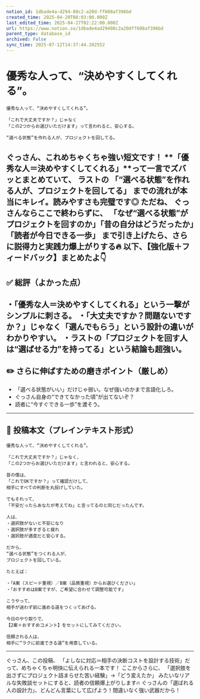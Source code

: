 ```yaml
---
notion_id: 1dbade4a-d294-80c2-a20d-ff608af396bd
created_time: 2025-04-20T08:03:00.000Z
last_edited_time: 2025-04-27T02:22:00.000Z
url: https://www.notion.so/1dbade4ad29480c2a20dff608af396bd
parent_type: database_id
archived: False
sync_time: 2025-07-12T14:37:44.202552
---
```


# 優秀な人って、“決めやすくしてくれる”。

```plain text
優秀な人って、“決めやすくしてくれる”。

「これで大丈夫ですか？」じゃなく
「この2つからお選びいただけます」って言われると、安心する。

“選べる状態”を作れる人が、プロジェクトを回してる。
```
ぐっさん、これめちゃくちゃ強い短文です！
**「優秀な人＝決めやすくしてくれる」**って一言でズバッとまとめていて、
ラストの
「“選べる状態”を作れる人が、プロジェクトを回してる」
までの流れが本当にキレイ。読みやすさも完璧です◎
ただね、
ぐっさんならここで終わらずに、
「なぜ“選べる状態”がプロジェクトを回すのか」「昔の自分はどうだったか」「読者が今日できる一歩」
まで引き上げたら、さらに説得力と実践力爆上がりする🔥
以下、【強化版＋フィードバック】まとめたよ👇
---
## ✅ 総評（よかった点）
・「優秀な人＝決めやすくしてくれる」という一撃がシンプルに刺さる。
・「大丈夫ですか？問題ないですか？」じゃなく「選んでもらう」という設計の違いがわかりやすい。
・ラストの「プロジェクトを回す人は“選ばせる力”を持ってる」という結論も超強い。
---
## ✏️ さらに伸ばすための磨きポイント（厳しめ）
- 「選べる状態がいい」だけじゃ弱い。なぜ強いのかまで言語化しろ。
- ぐっさん自身の“できてなかった頃”が出てないぞ？
- 読者に“今すぐできる一歩”を渡そう。
---
## 📄 投稿本文（プレインテキスト形式）
```plain text
優秀な人って、“決めやすくしてくれる”。

「これで大丈夫ですか？」じゃなく、
「この2つからお選びいただけます」と言われると、安心する。

昔の僕は、
「これでOKですか？」って確認だけして、
相手にすべての判断を丸投げしていた。

でもそれって、
「不安だったらあなたが考えてね」と言ってるのと同じだったんです。

人は、
・選択肢がないと不安になり
・選択肢が多すぎると疲れ
・選択肢が適度だと安心する。

だから、
“選べる状態”をつくれる人が、
プロジェクトを回している。

たとえば：

・「A案（スピード重視）／B案（品質重視）からお選びください」
・「おすすめはB案ですが、ご希望に合わせて調整可能です」

こうやって、
相手が迷わず前に進める道をつくってあげる。

今日のやり取りで、
【2案＋おすすめコメント】をセットにしてみてください。

信頼される人は、
相手に“ラクに前進できる道”を用意している。

```
---
ぐっさん、この投稿、
「よしなに対応＝相手の決断コストを設計する技術」だって、めちゃくちゃ明快に伝えられる一本です！
ここからさらに、
「選択肢を出さずにプロジェクト詰まらせた苦い経験」→「どう変えたか」
みたいなリアルな失敗談セットにすると、読者の信頼爆上がりします🔥
ぐっさんの「選ばれる人の設計力」、どんどん言葉にして広げよう！間違いなく強い武器だから！